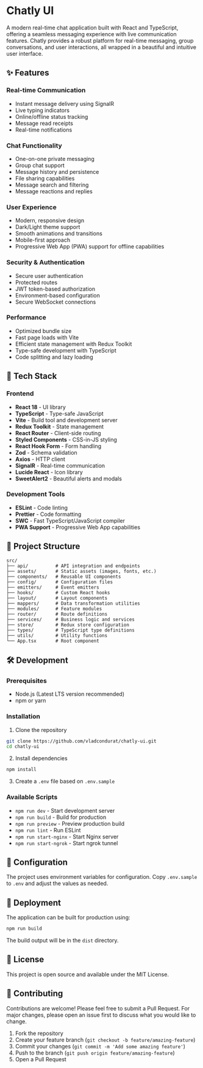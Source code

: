 # Chatly UI

A modern real-time chat application built with React and TypeScript, offering a seamless messaging experience with live communication features. Chatly provides a robust platform for real-time messaging, group conversations, and user interactions, all wrapped in a beautiful and intuitive user interface.

## ✨ Features

### Real-time Communication

- Instant message delivery using SignalR
- Live typing indicators
- Online/offline status tracking
- Message read receipts
- Real-time notifications

### Chat Functionality

- One-on-one private messaging
- Group chat support
- Message history and persistence
- File sharing capabilities
- Message search and filtering
- Message reactions and replies

### User Experience

- Modern, responsive design
- Dark/Light theme support
- Smooth animations and transitions
- Mobile-first approach
- Progressive Web App (PWA) support for offline capabilities

### Security & Authentication

- Secure user authentication
- Protected routes
- JWT token-based authorization
- Environment-based configuration
- Secure WebSocket connections

### Performance

- Optimized bundle size
- Fast page loads with Vite
- Efficient state management with Redux Toolkit
- Type-safe development with TypeScript
- Code splitting and lazy loading

## 🚀 Tech Stack

### Frontend

- **React 18** - UI library
- **TypeScript** - Type-safe JavaScript
- **Vite** - Build tool and development server
- **Redux Toolkit** - State management
- **React Router** - Client-side routing
- **Styled Components** - CSS-in-JS styling
- **React Hook Form** - Form handling
- **Zod** - Schema validation
- **Axios** - HTTP client
- **SignalR** - Real-time communication
- **Lucide React** - Icon library
- **SweetAlert2** - Beautiful alerts and modals

### Development Tools

- **ESLint** - Code linting
- **Prettier** - Code formatting
- **SWC** - Fast TypeScript/JavaScript compiler
- **PWA Support** - Progressive Web App capabilities

## 📁 Project Structure

```
src/
├── api/          # API integration and endpoints
├── assets/       # Static assets (images, fonts, etc.)
├── components/   # Reusable UI components
├── config/       # Configuration files
├── emitters/     # Event emitters
├── hooks/        # Custom React hooks
├── layout/       # Layout components
├── mappers/      # Data transformation utilities
├── modules/      # Feature modules
├── router/       # Route definitions
├── services/     # Business logic and services
├── store/        # Redux store configuration
├── types/        # TypeScript type definitions
├── utils/        # Utility functions
└── App.tsx       # Root component
```

## 🛠️ Development

### Prerequisites

- Node.js (Latest LTS version recommended)
- npm or yarn

### Installation

1. Clone the repository

```bash
git clone https://github.com/vladcondurat/chatly-ui.git
cd chatly-ui
```

2. Install dependencies

```bash
npm install
```

3. Create a `.env` file based on `.env.sample`

### Available Scripts

- `npm run dev` - Start development server
- `npm run build` - Build for production
- `npm run preview` - Preview production build
- `npm run lint` - Run ESLint
- `npm run start-nginx` - Start Nginx server
- `npm run start-ngrok` - Start ngrok tunnel

## 🔧 Configuration

The project uses environment variables for configuration. Copy `.env.sample` to `.env` and adjust the values as needed.

## 🚀 Deployment

The application can be built for production using:

```bash
npm run build
```

The build output will be in the `dist` directory.

## 📝 License

This project is open source and available under the MIT License.

## 🤝 Contributing

Contributions are welcome! Please feel free to submit a Pull Request. For major changes, please open an issue first to discuss what you would like to change.

1. Fork the repository
2. Create your feature branch (`git checkout -b feature/amazing-feature`)
3. Commit your changes (`git commit -m 'Add some amazing feature'`)
4. Push to the branch (`git push origin feature/amazing-feature`)
5. Open a Pull Request
